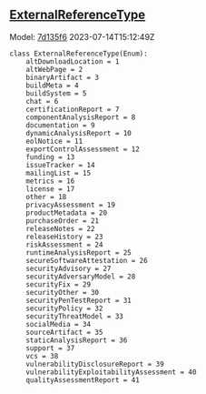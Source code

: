 ## [ExternalReferenceType](https://github.com/spdx/spdx-3-model/blob/main/model/Core/Vocabularies/ExternalReferenceType.md)
Model: [7d135f6](https://github.com/spdx/spdx-3-model/commit/7d135f6b3c1c412e06ae2ca73da3cbbbcdbc5cda) 2023-07-14T15:12:49Z
```
class ExternalReferenceType(Enum):
    altDownloadLocation = 1
    altWebPage = 2
    binaryArtifact = 3
    buildMeta = 4
    buildSystem = 5
    chat = 6
    certificationReport = 7
    componentAnalysisReport = 8
    documentation = 9
    dynamicAnalysisReport = 10
    eolNotice = 11
    exportControlAssessment = 12
    funding = 13
    issueTracker = 14
    mailingList = 15
    metrics = 16
    license = 17
    other = 18
    privacyAssessment = 19
    productMetadata = 20
    purchaseOrder = 21
    releaseNotes = 22
    releaseHistory = 23
    riskAssessment = 24
    runtimeAnalysisReport = 25
    secureSoftwareAttestation = 26
    securityAdvisory = 27
    securityAdversaryModel = 28
    securityFix = 29
    securityOther = 30
    securityPenTestReport = 31
    securityPolicy = 32
    securityThreatModel = 33
    socialMedia = 34
    sourceArtifact = 35
    staticAnalysisReport = 36
    support = 37
    vcs = 38
    vulnerabilityDisclosureReport = 39
    vulnerabilityExploitabilityAssessment = 40
    qualityAssessmentReport = 41
```
